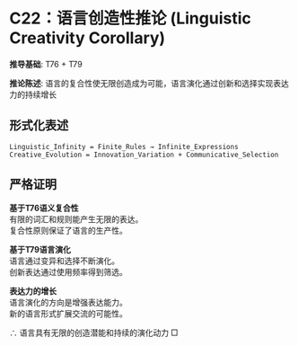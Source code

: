 # C22：语言创造性推论 (Linguistic Creativity Corollary)  

**推导基础**: T76 + T79  

**推论陈述**: 语言的复合性使无限创造成为可能，语言演化通过创新和选择实现表达力的持续增长  

## 形式化表述  
```  
Linguistic_Infinity = Finite_Rules → Infinite_Expressions  
Creative_Evolution = Innovation_Variation + Communicative_Selection  
```  

## 严格证明  

**基于T76语义复合性**  
有限的词汇和规则能产生无限的表达。  
复合性原则保证了语言的生产性。  

**基于T79语言演化**  
语言通过变异和选择不断演化。  
创新表达通过使用频率得到筛选。  

**表达力的增长**  
语言演化的方向是增强表达能力。  
新的语言形式扩展交流的可能性。  

∴ 语言具有无限的创造潜能和持续的演化动力 □  
